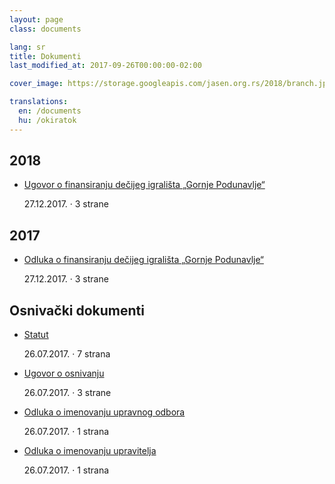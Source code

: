 ```yaml
---
layout: page
class: documents

lang: sr
title: Dokumenti
last_modified_at: 2017-09-26T00:00:00-02:00

cover_image: https://storage.googleapis.com/jasen.org.rs/2018/branch.jpg

translations:
  en: /documents
  hu: /okiratok
---
```

## 2018

- [Ugovor o finansiranju dečijeg igrališta „Gornje Podunavlje“]

  27.12.2017. · 3 strane

[Ugovor o finansiranju dečijeg igrališta „Gornje Podunavlje“]: /docs/ugovor-o-finansiranju-decijeg-igralista-gornje-podunavlje.pdf

## 2017

- [Odluka o finansiranju dečijeg igrališta „Gornje Podunavlje“]

  27.12.2017. · 3 strane

[Odluka o finansiranju dečijeg igrališta „Gornje Podunavlje“]: /docs/odluka-o-finansiranju-decijeg-igralista-gornje-podunavlje.pdf

## Osnivački dokumenti

- [Statut]

  26.07.2017. · 7 strana
- [Ugovor o osnivanju]

  26.07.2017. · 3 strane
- [Odluka o imenovanju upravnog odbora]

  26.07.2017. · 1 strana
- [Odluka o imenovanju upravitelja]

  26.07.2017. · 1 strana

[Statut]: /docs/statut.pdf
[Ugovor o osnivanju]: /docs/ugovor-o-osnivanju.pdf
[Odluka o imenovanju upravnog odbora]: /docs/odluka-o-imenovanju-upravnog-odbora.pdf
[Odluka o imenovanju upravitelja]: /docs/odluka-o-imenovanju-upravitelja.pdf
